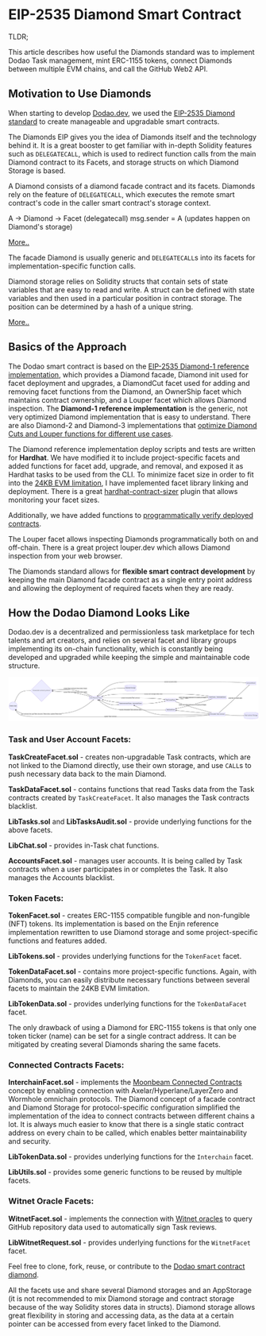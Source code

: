 
# EIP-2535 Diamond Smart Contract

TLDR;

This article describes how useful the Diamonds standard was to implement Dodao Task management, mint ERC-1155 tokens, connect Diamonds between multiple EVM chains, and call the GitHub Web2 API.


## Motivation to Use Diamonds

When starting to develop [Dodao.dev](https://dodao.dev), we used the [EIP-2535 Diamond standard](https://eips.ethereum.org/EIPS/eip-2535) to create manageable and upgradable smart contracts.

The Diamonds EIP gives you the idea of Diamonds itself and the technology behind it. It is a great booster to get familiar with in-depth Solidity features such as `DELEGATECALL`, which is used to redirect function calls from the main Diamond contract to its Facets, and storage structs on which Diamond Storage is based.

A Diamond consists of a diamond facade contract and its facets.
Diamonds rely on the feature of `DELEGATECALL`, which executes the remote smart contract's code in the caller smart contract's storage context.

A -> Diamond -> Facet (delegatecall) msg.sender = A (updates happen on Diamond's storage)

[More..](https://blog.cryptostars.is/solidity-call-and-delegatecall-function-17b483a3c538)

The facade Diamond is usually generic and `DELEGATECALL`s into its facets for implementation-specific function calls.

Diamond storage relies on Solidity structs that contain sets of state variables that are easy to read and write. A struct can be defined with state variables and then used in a particular position in contract storage. The position can be determined by a hash of a unique string.

[More..](https://dev.to/mudgen/how-diamond-storage-works-90e)

## Basics of the Approach

The Dodao smart contract is based on the [EIP-2535 Diamond-1 reference implementation](https://eips.ethereum.org/assets/eip-2535/reference/EIP2535-Diamonds-Reference-Implementation.zip), which provides a Diamond facade, Diamond init used for facet deployment and upgrades, a DiamondCut facet used for adding and removing facet functions from the Diamond, an OwnerShip facet which maintains contract ownership, and a Louper facet which allows Diamond inspection. The **Diamond-1 reference implementation** is the generic, not very optimized Diamond implementation that is easy to understand. There are also Diamond-2 and Diamond-3 implementations that [optimize Diamond Cuts and Louper functions for different use cases](https://github.com/mudgen/diamond).

The Diamond reference implementation deploy scripts and tests are written for **Hardhat**. We have modified it to include project-specific facets and added functions for facet add, upgrade, and removal, and exposed it as Hardhat tasks to be used from the CLI. To minimize facet size in order to fit into the [24KB EVM limitation](https://ethereum.org/en/developers/tutorials/downsizing-contracts-to-fight-the-contract-size-limit/), I have implemented facet library linking and deployment. There is a great [hardhat-contract-sizer](https://www.npmjs.com/package/hardhat-contract-sizer) plugin that allows monitoring your facet sizes.

Additionally, we have added functions to [programmatically verify deployed contracts](https://hardhat.org/hardhat-runner/plugins/nomiclabs-hardhat-etherscan#using-programmatically).

The Louper facet allows inspecting Diamonds programmatically both on and off-chain. There is a great project louper.dev which allows Diamond inspection from your web browser.


The Diamonds standard allows for **flexible smart contract development** by keeping the main Diamond facade contract as a single entry point address and allowing the deployment of required facets when they are ready.

## How the Dodao Diamond Looks Like

Dodao.dev is a decentralized and permissionless task marketplace for tech talents and art creators, and relies on several facet and library groups implementing its on-chain functionality, which is constantly being developed and upgraded while keeping the simple and maintainable code structure.


![Smart Contract Architecture](../img/dodao-smart-contract-arch-mermaid.png)
### Task and User Account Facets:

**TaskCreateFacet.sol** - creates non-upgradable Task contracts, which are not linked to the Diamond directly, use their own storage, and use `CALL`s to push necessary data back to the main Diamond.

**TaskDataFacet.sol** - contains functions that read Tasks data from the Task contracts created by `TaskCreateFacet`. It also manages the Task contracts blacklist.

**LibTasks.sol** and **LibTasksAudit.sol** - provide underlying functions for the above facets.

**LibChat.sol** - provides in-Task chat functions.

**AccountsFacet.sol** - manages user accounts. It is being called by Task contracts when a user participates in or completes the Task. It also manages the Accounts blacklist.

### Token Facets:

**TokenFacet.sol** - creates ERC-1155 compatible fungible and non-fungible (NFT) tokens. Its implementation is based on the Enjin reference implementation rewritten to use Diamond storage and some project-specific functions and features added.

**LibTokens.sol** - provides underlying functions for the `TokenFacet` facet.

**TokenDataFacet.sol** - contains more project-specific functions. Again, with Diamonds, you can easily distribute necessary functions between several facets to maintain the 24KB EVM limitation.

**LibTokenData.sol** - provides underlying functions for the `TokenDataFacet` facet.

The only drawback of using a Diamond for ERC-1155 tokens is that only one token ticker (name) can be set for a single contract address. It can be mitigated by creating several Diamonds sharing the same facets.


### Connected Contracts Facets:

**InterchainFacet.sol** - implements the [Moonbeam Connected Contracts](https://moonbeam.network/blog/cross-chain-smart-contracts/) concept by enabling connection with Axelar/Hyperlane/LayerZero and Wormhole omnichain protocols. The Diamond concept of a facade contract and Diamond Storage for protocol-specific configuration simplified the implementation of the idea to connect contracts between different chains a lot. It is always much easier to know that there is a single static contract address on every chain to be called, which enables better maintainability and security.

**LibTokenData.sol** - provides underlying functions for the `Interchain` facet.

**LibUtils.sol** - provides some generic functions to be reused by multiple facets.

### Witnet Oracle Facets:

**WitnetFacet.sol** - implements the connection with [Witnet oracles](https://docs.witnet.io/) to query GitHub repository data used to automatically sign Task reviews.

**LibWitnetRequest.sol** - provides underlying functions for the `WitnetFacet` facet.

Feel free to clone, fork, reuse, or contribute to the [Dodao smart contract diamond](https://github.com/devopsdao/devopsdao-smart-contract-diamond).

All the facets use and share several Diamond storages and an AppStorage (it is not recommended to mix Diamond storage and contract storage because of the way Solidity stores data in structs). Diamond storage allows great flexibility in storing and accessing data, as the data at a certain pointer can be accessed from every facet linked to the Diamond.
